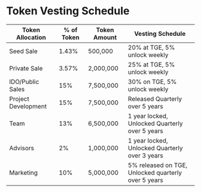 # Token Vesting Schedule



| Token Allocation    | % of Token | Token Amount | Vesting Schedule                                    |
| ------------------- | ---------- | ------------ | --------------------------------------------------- |
| Seed Sale           | 1.43%      | 500,000      | 20% at TGE, 5% unlock weekly                        |
| Private Sale        | 3.57%      | 2,000,000    | 25% at TGE, 5% unlock weekly                        |
| IDO/Public Sales    | 15%        | 7,500,000    | 30% on TGE, 5% unlock weekly                        |
| Project Development | 15%        | 7,500,000    | Released Quarterly over 5 years                     |
| Team                | 13%        | 6,500,000    | 1 year locked, Unlocked Quarterly over 5 years      |
| Advisors            | 2%         | 1,000,000    | 1 year locked, Unlocked Quarterly over 3 years      |
| Marketing           | 10%        | 5,000,000    | 5% released on TGE, Unlocked quarterly over 5 years |
